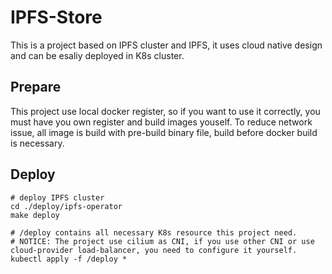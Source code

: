 # IPFS-Store
This is a project based on IPFS cluster and IPFS, it uses cloud native design and can be esaliy deployed in K8s cluster.

## Prepare
This project use local docker register, so if you want to use it correctly, you must have you own register and build images youself.
To reduce network issue, all image is build with pre-build binary file, build before docker build is necessary.

## Deploy
```
# deploy IPFS cluster
cd ./deploy/ipfs-operator
make deploy

# /deploy contains all necessary K8s resource this project need.
# NOTICE: The project use cilium as CNI, if you use other CNI or use cloud-provider load-balancer, you need to configure it yourself.
kubectl apply -f /deploy *
